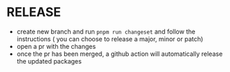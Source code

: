 # RELEASE

- create new branch and run `pnpm run changeset` and follow the instructions ( you can choose to release a major, minor or patch)
- open a pr with the changes
- once the pr has been merged, a github action will automatically release the updated packages
